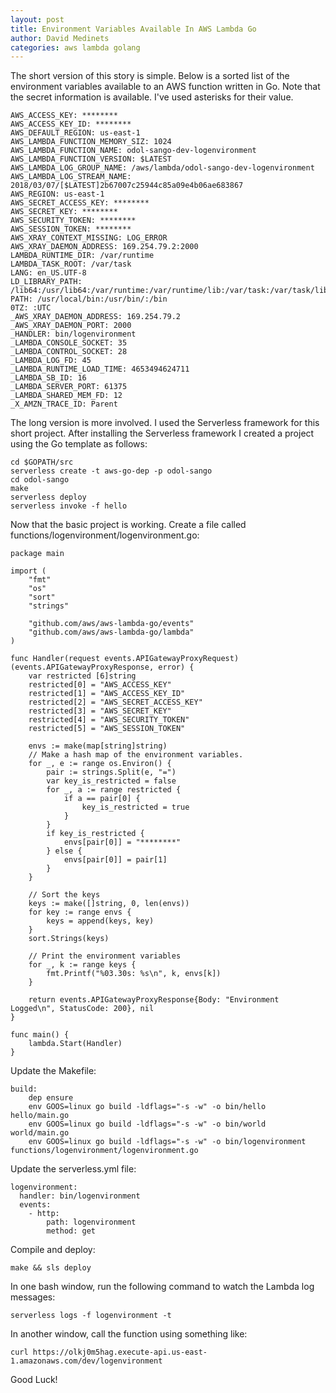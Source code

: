 ```yaml
---
layout: post
title: Environment Variables Available In AWS Lambda Go
author: David Medinets
categories: aws lambda golang
---
```


The short version of this story is simple. Below is a sorted list of the
environment variables available to an AWS function written in Go. Note that
the secret information is available. I've used asterisks for their value.

```
AWS_ACCESS_KEY: ********
AWS_ACCESS_KEY_ID: ********
AWS_DEFAULT_REGION: us-east-1
AWS_LAMBDA_FUNCTION_MEMORY_SIZ: 1024
AWS_LAMBDA_FUNCTION_NAME: odol-sango-dev-logenvironment
AWS_LAMBDA_FUNCTION_VERSION: $LATEST
AWS_LAMBDA_LOG_GROUP_NAME: /aws/lambda/odol-sango-dev-logenvironment
AWS_LAMBDA_LOG_STREAM_NAME: 2018/03/07/[$LATEST]2b67007c25944c85a09e4b06ae683867
AWS_REGION: us-east-1
AWS_SECRET_ACCESS_KEY: ********
AWS_SECRET_KEY: ********
AWS_SECURITY_TOKEN: ********
AWS_SESSION_TOKEN: ********
AWS_XRAY_CONTEXT_MISSING: LOG_ERROR
AWS_XRAY_DAEMON_ADDRESS: 169.254.79.2:2000
LAMBDA_RUNTIME_DIR: /var/runtime
LAMBDA_TASK_ROOT: /var/task
LANG: en_US.UTF-8
LD_LIBRARY_PATH: /lib64:/usr/lib64:/var/runtime:/var/runtime/lib:/var/task:/var/task/lib
PATH: /usr/local/bin:/usr/bin/:/bin
0TZ: :UTC
_AWS_XRAY_DAEMON_ADDRESS: 169.254.79.2
_AWS_XRAY_DAEMON_PORT: 2000
_HANDLER: bin/logenvironment
_LAMBDA_CONSOLE_SOCKET: 35
_LAMBDA_CONTROL_SOCKET: 28
_LAMBDA_LOG_FD: 45
_LAMBDA_RUNTIME_LOAD_TIME: 4653494624711
_LAMBDA_SB_ID: 16
_LAMBDA_SERVER_PORT: 61375
_LAMBDA_SHARED_MEM_FD: 12
_X_AMZN_TRACE_ID: Parent
```

The long version is more involved. I used the Serverless framework for this short
project. After installing the Serverless framework I created a project using the
Go template as follows:

```
cd $GOPATH/src
serverless create -t aws-go-dep -p odol-sango
cd odol-sango
make
serverless deploy
serverless invoke -f hello
```

Now that the basic project is working. Create a file called functions/logenvironment/logenvironment.go:

```
package main

import (
	"fmt"
	"os"
	"sort"
	"strings"

	"github.com/aws/aws-lambda-go/events"
	"github.com/aws/aws-lambda-go/lambda"
)

func Handler(request events.APIGatewayProxyRequest) (events.APIGatewayProxyResponse, error) {
	var restricted [6]string
	restricted[0] = "AWS_ACCESS_KEY"
	restricted[1] = "AWS_ACCESS_KEY_ID"
	restricted[2] = "AWS_SECRET_ACCESS_KEY"
	restricted[3] = "AWS_SECRET_KEY"
	restricted[4] = "AWS_SECURITY_TOKEN"
	restricted[5] = "AWS_SESSION_TOKEN"

	envs := make(map[string]string)
	// Make a hash map of the environment variables.
	for _, e := range os.Environ() {
		pair := strings.Split(e, "=")
		var key_is_restricted = false
		for _, a := range restricted {
			if a == pair[0] {
				key_is_restricted = true
			}
		}
		if key_is_restricted {
			envs[pair[0]] = "********"
		} else {
			envs[pair[0]] = pair[1]
		}
	}

	// Sort the keys
	keys := make([]string, 0, len(envs))
	for key := range envs {
		keys = append(keys, key)
	}
	sort.Strings(keys)

	// Print the environment variables
	for _, k := range keys {
		fmt.Printf("%03.30s: %s\n", k, envs[k])
	}

	return events.APIGatewayProxyResponse{Body: "Environment Logged\n", StatusCode: 200}, nil
}

func main() {
	lambda.Start(Handler)
}
```

Update the Makefile:

```
build:
	dep ensure
	env GOOS=linux go build -ldflags="-s -w" -o bin/hello hello/main.go
	env GOOS=linux go build -ldflags="-s -w" -o bin/world world/main.go
	env GOOS=linux go build -ldflags="-s -w" -o bin/logenvironment functions/logenvironment/logenvironment.go
```

Update the serverless.yml file:

```
logenvironment:
  handler: bin/logenvironment
  events:
    - http:
        path: logenvironment
        method: get
```

Compile and deploy:

```
make && sls deploy
```

In one bash window, run the following command to watch the Lambda log messages:

```
serverless logs -f logenvironment -t
```

In another window, call the function using something like:

```
curl https://olkj0m5hag.execute-api.us-east-1.amazonaws.com/dev/logenvironment
```

Good Luck!
